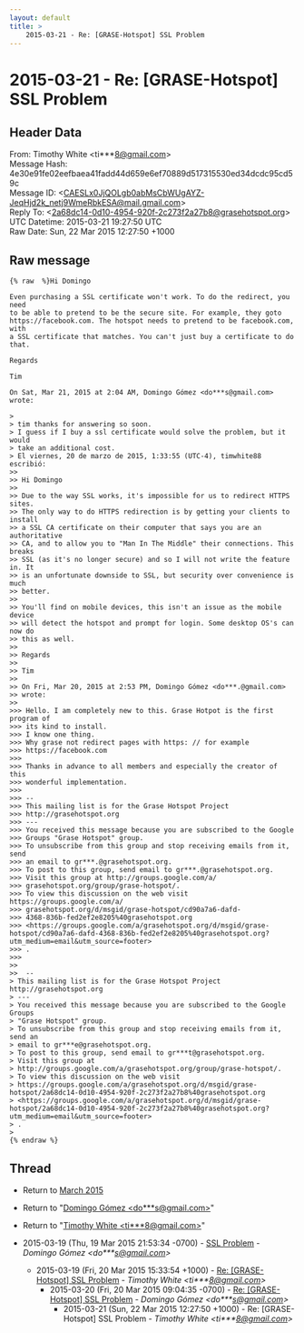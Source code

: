 ```yaml
---
layout: default
title: >
    2015-03-21 - Re: [GRASE-Hotspot] SSL Problem
---
```


# 2015-03-21 - Re: [GRASE-Hotspot] SSL Problem

## Header Data

From: Timothy White \<ti***8@gmail.com\><br>
Message Hash: 4e30e91fe02eefbaea41fadd44d659e6ef70889d517315530ed34dcdc95cd59c<br>
Message ID: \<CAESLx0JjQOLgb0abMsCbWUgAYZ-JeqHjd2k_netj9WmeRbkESA@mail.gmail.com\><br>
Reply To: \<2a68dc14-0d10-4954-920f-2c273f2a27b8@grasehotspot.org\><br>
UTC Datetime: 2015-03-21 19:27:50 UTC<br>
Raw Date: Sun, 22 Mar 2015 12:27:50 +1000<br>

## Raw message

```
{% raw  %}Hi Domingo

Even purchasing a SSL certificate won't work. To do the redirect, you need
to be able to pretend to be the secure site. For example, they goto
https://facebook.com. The hotspot needs to pretend to be facebook.com, with
a SSL certificate that matches. You can't just buy a certificate to do that.

Regards

Tim

On Sat, Mar 21, 2015 at 2:04 AM, Domingo Gómez <do***s@gmail.com>
wrote:

>
> tim thanks for answering so soon.
> I guess if I buy a ssl certificate would solve the problem, but it would
> take an additional cost.
> El viernes, 20 de marzo de 2015, 1:33:55 (UTC-4), timwhite88 escribió:
>>
>> Hi Domingo
>>
>> Due to the way SSL works, it's impossible for us to redirect HTTPS sites.
>> The only way to do HTTPS redirection is by getting your clients to install
>> a SSL CA certificate on their computer that says you are an authoritative
>> CA, and to allow you to "Man In The Middle" their connections. This breaks
>> SSL (as it's no longer secure) and so I will not write the feature in. It
>> is an unfortunate downside to SSL, but security over convenience is much
>> better.
>>
>> You'll find on mobile devices, this isn't an issue as the mobile device
>> will detect the hotspot and prompt for login. Some desktop OS's can now do
>> this as well.
>>
>> Regards
>>
>> Tim
>>
>> On Fri, Mar 20, 2015 at 2:53 PM, Domingo Gómez <do***.@gmail.com>
>> wrote:
>>
>>> Hello. I am completely new to this. Grase Hotpot is the first program of
>>> its kind to install.
>>> I know one thing.
>>> Why grase not redirect pages with https: // for example
>>> https://facebook.com
>>>
>>> Thanks in advance to all members and especially the creator of this
>>> wonderful implementation.
>>>
>>> --
>>> This mailing list is for the Grase Hotspot Project
>>> http://grasehotspot.org
>>> ---
>>> You received this message because you are subscribed to the Google
>>> Groups "Grase Hotspot" group.
>>> To unsubscribe from this group and stop receiving emails from it, send
>>> an email to gr***.@grasehotspot.org.
>>> To post to this group, send email to gr***.@grasehotspot.org.
>>> Visit this group at http://groups.google.com/a/
>>> grasehotspot.org/group/grase-hotspot/.
>>> To view this discussion on the web visit https://groups.google.com/a/
>>> grasehotspot.org/d/msgid/grase-hotspot/cd90a7a6-dafd-
>>> 4368-836b-fed2ef2e8205%40grasehotspot.org
>>> <https://groups.google.com/a/grasehotspot.org/d/msgid/grase-hotspot/cd90a7a6-dafd-4368-836b-fed2ef2e8205%40grasehotspot.org?utm_medium=email&utm_source=footer>
>>> .
>>>
>>
>>  --
> This mailing list is for the Grase Hotspot Project http://grasehotspot.org
> ---
> You received this message because you are subscribed to the Google Groups
> "Grase Hotspot" group.
> To unsubscribe from this group and stop receiving emails from it, send an
> email to gr***e@grasehotspot.org.
> To post to this group, send email to gr***t@grasehotspot.org.
> Visit this group at
> http://groups.google.com/a/grasehotspot.org/group/grase-hotspot/.
> To view this discussion on the web visit
> https://groups.google.com/a/grasehotspot.org/d/msgid/grase-hotspot/2a68dc14-0d10-4954-920f-2c273f2a27b8%40grasehotspot.org
> <https://groups.google.com/a/grasehotspot.org/d/msgid/grase-hotspot/2a68dc14-0d10-4954-920f-2c273f2a27b8%40grasehotspot.org?utm_medium=email&utm_source=footer>
> .
>
{% endraw %}
```

## Thread

+ Return to [March 2015](/archive/2015/03)

+ Return to "[Domingo Gómez <do***s<span>@</span>gmail.com>](/authors/do___s_at_gmail_com)"
+ Return to "[Timothy White <ti***8<span>@</span>gmail.com>](/authors/ti___8_at_gmail_com)"

+ 2015-03-19 (Thu, 19 Mar 2015 21:53:34 -0700) - [SSL Problem](/archive/2015/03/f23eff5e19be7b7218b1db6fab2d9d80aace0f2eb5bf83bea8cdf365b415f68a) - _Domingo Gómez \<do***s@gmail.com\>_
  + 2015-03-19 (Fri, 20 Mar 2015 15:33:54 +1000) - [Re: [GRASE-Hotspot] SSL Problem](/archive/2015/03/d03f1a798bcaee62105845c43013b4219d9f69584ff91c15e1ffb426a084f3ec) - _Timothy White \<ti***8@gmail.com\>_
    + 2015-03-20 (Fri, 20 Mar 2015 09:04:35 -0700) - [Re: [GRASE-Hotspot] SSL Problem](/archive/2015/03/7087e2fd534b354defabda2a27b5a89027b9266fac72866ef4e25177045c487a) - _Domingo Gómez \<do***s@gmail.com\>_
      + 2015-03-21 (Sun, 22 Mar 2015 12:27:50 +1000) - Re: [GRASE-Hotspot] SSL Problem - _Timothy White \<ti***8@gmail.com\>_

